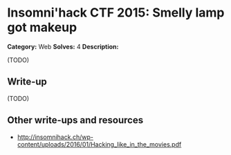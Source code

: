 # Insomni'hack CTF 2015: Smelly lamp got makeup

**Category:** Web
**Solves:** 4
**Description:** 

(TODO)

## Write-up

(TODO)

## Other write-ups and resources

* <http://insomnihack.ch/wp-content/uploads/2016/01/Hacking_like_in_the_movies.pdf>
